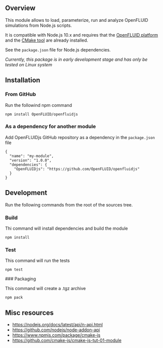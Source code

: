 ## Overview

This module allows to load, parameterize, run and analyze OpenFLUID simulations from Node.js scripts.

It is compatible with Node.js 10.x and requires that the [OpenFLUID platform](https://www.openfluid-project.org/) and the [CMake tool](https://www.cmake.org) are already installed.

See the `package.json` file for Node.js dependencies.

*Currently, this package is in early development stage and has only be tested on Linux system*


## Installation

### From GitHub

Run the followind npm command
```
npm install OpenFLUID/openfluidjs
```

### As a dependency for another module

Add OpenFLUIDjs GitHub repository as a dependency in the `package.json` file
```
{
  "name": "my-module",
  "version": "1.0.0",
  "dependencies": {
    "OpenFLUIDjs": "https://github.com/OpenFLUID/openfluidjs"
  }
}
```

## Development

Run the following commands from the root of the sources tree.


### Build

Thi command will install dependencies and build the module
```
npm install
```


### Test

This command will run the tests
```
npm test
```


### Packaging

This command will create a .tgz archive
```
npm pack
```


## Misc resources

* https://nodejs.org/docs/latest/api/n-api.html
* https://github.com/nodejs/node-addon-api
* https://www.npmjs.com/package/cmake-js
* https://github.com/cmake-js/cmake-js-tut-01-module
